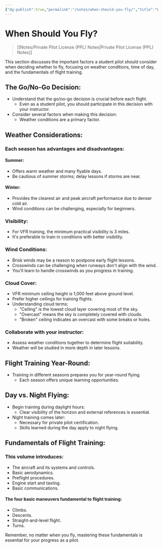 ```yaml
---
{"dg-publish":true,"permalink":"/notes/when-should-you-fly/","title":"When Should You Fly?","tags":["aviation","classnotes"]}
---
```


# When Should You Fly?
> [[Notes/Private Pilot License (PPL) Notes\|Private Pilot License (PPL) Notes]]

This section discusses the important factors a student pilot should consider when deciding whether to fly, focusing on weather conditions, time of day, and the fundamentals of flight training.

## The Go/No-Go Decision:
- Understand that the go/no-go decision is crucial before each flight.
    - Even as a student pilot, you should participate in this decision with your instructor.
- Consider several factors when making this decision:
    - Weather conditions are a primary factor.

## Weather Considerations:

### Each season has advantages and disadvantages:
#### Summer:
- Offers warm weather and many flyable days.
- Be cautious of summer storms; delay lessons if storms are near.
#### Winter:
- Provides the clearest air and peak aircraft performance due to denser cold air.
- Wind conditions can be challenging, especially for beginners.
### Visibility:
- For VFR training, the minimum practical visibility is 3 miles.
- It's preferable to train in conditions with better visibility.
### Wind Conditions:
- Brisk winds may be a reason to postpone early flight lessons.
- Crosswinds can be challenging when runways don't align with the wind.
- You'll learn to handle crosswinds as you progress in training.
### Cloud Cover:
- VFR minimum ceiling height is 1,000 feet above ground level.
- Prefer higher ceilings for training flights.
- Understanding cloud terms:
	- "Ceiling" is the lowest cloud layer covering most of the sky.
	- "Overcast" means the sky is completely covered with clouds.
	- "Broken" ceiling indicates an overcast with some breaks or holes.
### Collaborate with your instructor:
- Assess weather conditions together to determine flight suitability.
- Weather will be studied in more depth in later lessons.

## Flight Training Year-Round:
- Training in different seasons prepares you for year-round flying.
    - Each season offers unique learning opportunities.

## Day vs. Night Flying:
- Begin training during daylight hours:
    - Clear visibility of the horizon and external references is essential.
- Night training comes later:
    - Necessary for private pilot certification.
    - Skills learned during the day apply to night flying.

## Fundamentals of Flight Training:
### This volume introduces:
- The aircraft and its systems and controls.
- Basic aerodynamics.
- Preflight procedures.
- Engine start and taxiing.
- Basic communications.
#### The four basic maneuvers fundamental to flight training:
- Climbs.
- Descents.
- Straight-and-level flight.
- Turns.

Remember, no matter when you fly, mastering these fundamentals is essential for your progress as a pilot.